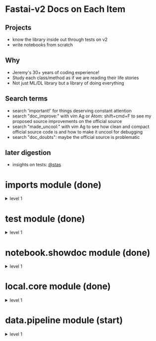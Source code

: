 
# Fastai-v2 Docs on Each Item

## Projects
- know the library inside out through tests on v2
- write notebooks from scratch

## Why
- Jeremy's 30+ years of coding experience!
- Study each class/method as if we are reading their life stories
- Not just ML/DL library but a library of doing everything

## Search terms
- search 'important!' for things deserving constant attention
- search "doc_improve:" with vim Ag or Atom: shift+cmd+F to see my proposed source improvements on the official source
- search "made_uncool:" with vim Ag to see how clean and compact official source code is and how to make it uncool for debugging
- search "doc_doubts": maybe the official source is problematic

## later digestion
- insights on tests: [@stas](https://forums.fast.ai/t/how-to-contribute-to-fastai-discussion/37829/15?u=daniel)

# imports module (done)

<details><summary>level 1</summary>
<p>

### internals    
[imports.internals](https://github.com/EmbraceLife/fastai_treasures/blob/master/my_workstation/my-v2/imports.internals.py)  

  <details><summary>oneliner</summary>
  <p>
  see built-in python modules fully imported and partly imported for v2
  </p>
  </details>

### externals
[imports.externals](https://github.com/EmbraceLife/fastai_treasures/blob/master/my_workstation/my-v2/imports.externals.py)
<details><summary>oneliner</summary>
<p>
see external modules to be fully and partly imported for v2

</p>
</details>


### inspectors
[imports.inspectors](https://github.com/EmbraceLife/fastai_treasures/blob/master/my_workstation/my-v2/imports.inspectors.py)
<details><summary>oneliner</summary>
<p>
all the functions I used the most in pdb to inspect
</p>
</details>


### `equals` and `all_equal`
[imports.all_equal](https://github.com/EmbraceLife/fastai_treasures/blob/master/my_workstation/my-v2/imports.all_equal.py)

<details><summary>details</summary>
<p>

<img src="https://github.com/EmbraceLife/fastai_treasures/blob/master/my_workstation/my-v2/images/imports.all_equal.png" alt="" width="700"/>

<img src="https://github.com/EmbraceLife/fastai_treasures/blob/master/my_workstation/my-v2/images/imports.equals.png" alt="" width="700"/>

<img src="https://github.com/EmbraceLife/fastai_treasures/blob/master/my_workstation/my-v2/images/imports.all_equal.equals.png" alt="" width="700"/>

</p>
</details>



</p>
</details>


# test module (done)   

<details><summary>level 1</summary>
<p>

### `nequals`
[test.nequals](https://github.com/EmbraceLife/fastai_treasures/blob/master/my_workstation/my-v2/test.nequals.py)

<details><summary>details</summary>
<p>

<img src="https://github.com/EmbraceLife/fastai_treasures/blob/master/my_workstation/my-v2/images/test.nequals.png" alt="" width="700"/>

</p>
</details>


### `test_fail`    
[`test.test_fail`](https://github.com/EmbraceLife/fastai_treasures/blob/master/my_workstation/my-v2/test.test_fail.py)

<details><summary>details</summary>
<p>

<img src="https://github.com/EmbraceLife/fastai_treasures/blob/master/my_workstation/my-v2/images/test.test_fail0.png" alt="test.test_fail0" width="700"/>

<img src="https://github.com/EmbraceLife/fastai_treasures/blob/master/my_workstation/my-v2/images/test.test_fail.png" alt="test.test_fail" width="700"/>

</p>
</details>

### `test`
[`test.test`](https://github.com/EmbraceLife/fastai_treasures/blob/master/my_workstation/my-v2/test.test.py)

<details><summary>details</summary>
<p>

<img src="https://github.com/EmbraceLife/fastai_treasures/blob/master/my_workstation/my-v2/images/test.test.png" alt="" width="700"/>

</p>
</details>


### `test_eq`
[`test.test_eq`](https://github.com/EmbraceLife/fastai_treasures/blob/master/my_workstation/my-v2/test.test_eq.py)

<details><summary>details</summary>
<p>

<img src="https://github.com/EmbraceLife/fastai_treasures/blob/master/my_workstation/my-v2/images/test.test_eq.png" alt="" width="700"/>

</p>
</details>


### `test_ne`
[test.test_ne](https://github.com/EmbraceLife/fastai_treasures/blob/master/my_workstation/my-v2/test.test_ne.py)

<details><summary>details</summary>
<p>

<img src="https://github.com/EmbraceLife/fastai_treasures/blob/master/my_workstation/my-v2/images/test.test_ne.png" alt="" width="700"/>

</p>
</details>


### `is_close`, `test_close`    
[test.is_close, test.test_close](https://github.com/EmbraceLife/fastai_treasures/blob/master/my_workstation/my-v2/test.is_close.test_close.py)

<details><summary>details</summary>
<p>

<img src="https://github.com/EmbraceLife/fastai_treasures/blob/master/my_workstation/my-v2/images/test.test_close.png" alt="" width="700"/>

<img src="https://github.com/EmbraceLife/fastai_treasures/blob/master/my_workstation/my-v2/images/test.test_close1.png" alt="examples" width="700"/>

</p>
</details>


### `test_is`, `test_stdout`   
[test.test_is, test.test_stdout](https://github.com/EmbraceLife/fastai_treasures/blob/master/my_workstation/my-v2/test.test_is.test_stdout.py)

<details><summary>details</summary>
<p>

<img src="https://github.com/EmbraceLife/fastai_treasures/blob/master/my_workstation/my-v2/images/test.test_is.png" alt="" width="700"/>

<img src="https://github.com/EmbraceLife/fastai_treasures/blob/master/my_workstation/my-v2/images/test.test_stdout.png" alt="" width="700"/>

</p>
</details>


</p>
</details>


# notebook.showdoc module (done)  

<details><summary>level 1</summary>
<p>

### `is_enum`   
[notebook.showdoc.is_enum](https://github.com/EmbraceLife/fastai_treasures/blob/master/my_workstation/my-v2/notebook.showdoc.is_enum.py)

<details><summary>oneliner</summary>
<p>
is_enum = whether the cls is enum.Enum or enum.EnumMeta
</p>
</details>

### `_get_pytorch_index` and `add_pytorch_index`
[`notebook.showdoc._get_pytorch_index` and `add_pytorch_index`](https://github.com/EmbraceLife/fastai_treasures/blob/master/my_workstation/my-v2/notebook.showdoc.index.py)

<details><summary>oneliner</summary>
<p>

`_get_pytorch_index()` = show the indexes with all the pytorch functions/classes

`add_pytorch_index(func_name, url)` = add pytorch function html address onto the indexes

</p>
</details>

### `is_fastai_module`
[notebook.showdoc.is_fastai_module](https://github.com/EmbraceLife/fastai_treasures/blob/master/my_workstation/my-v2/notebook.showdoc.is_fastai_module.py)

<details><summary>oneliner</summary>
<p>
`is_fastai_module(name)` = Test if `name` is a fastai module.

</p>
</details>

### `doc_link`    
[notebook.showdoc.doc_link](https://github.com/EmbraceLife/fastai_treasures/blob/master/my_workstation/my-v2/notebook.showdoc.doc_link.py)

<details><summary>oneliner</summary>
<p>
`doc_link(name)` = Create link to documentation for `name`, but still strings only

</p>
</details>


### `add_doc_links`    
[notebook.showdoc.add_doc_links](https://github.com/EmbraceLife/fastai_treasures/blob/master/my_workstation/my-v2/notebook.showdoc.add_doc_links.py)

<details><summary>oneliner</summary>
<p>
add_doc_links(text) = add doc link to the text where a func/class appeared

</p>
</details>

### `get_function_source`
[notebook.showdoc.get_function_source](https://github.com/EmbraceLife/fastai_treasures/blob/master/my_workstation/my-v2/notebook.showdoc.get_function_source.py)

<details><summary>oneliner</summary>
<p>
get_function_source(func) = return the link to the func source online

</p>
</details>

### `get_source_link`
[notebook.showdoc.get_source_link](https://github.com/EmbraceLife/fastai_treasures/blob/master/my_workstation/my-v2/notebook.showdoc.get_source_link.py)

<details><summary>oneliner</summary>
<p>
get_source_link(func, local=False, is_name=None) =     

1. return the link to notebook at specific section for the `func`     

2. `func` can be a string or object     

3. local = True, gives your local link to the notebook     

</p>
</details>

### `source_link`
[notebook.showdoc.source_link](https://github.com/EmbraceLife/fastai_treasures/blob/master/my_workstation/my-v2/notebook.showdoc.source_link.py)

<details><summary>oneliner</summary>
<p>
source_link(func, is_name=None, disp=True) =

1. generate local nb link to func

2. func = a string or object

3. disp = True for link and False for string

without notebook, this is not useful.
</p>
</details>

### `type_repr`
[notebook.showdoc.type_repr](https://github.com/EmbraceLife/fastai_treasures/blob/master/my_workstation/my-v2/notebook.showdoc.type_repr.py)

<details><summary>oneliner</summary>
<p>
type_repr(t) = represent type while add links to it

</p>
</details>


### `show_doc`
[notebook.showdoc.show_doc](https://github.com/EmbraceLife/fastai_treasures/blob/master/my_workstation/my-v2/notebook.showdoc.show_doc.py)

<details><summary>oneliner</summary>
<p>
return the nice representation of docs and source link to nbview

personally this is most useful:

1. inline doc nice printed
2. html link to latest source and doc in nbreview
3. atom: shift+cmd+F => find the source code in my .py file to run and test


</p>
</details>

### `doc`
[notebook.showdoc.docs](https://github.com/EmbraceLife/fastai_treasures/blob/master/my_workstation/my-v2/notebook.showdoc.doc.py)

<details><summary>oneliner</summary>
<p>
doc(elt) = do `show_doc` and show detailed docs link in notebook

</p>
</details>

### the remaining funcs
The remaining ones seem not have widely usage yet.

</p>
</details>

# local.core module (done)

<details><summary>level 1</summary>
<p>

### `newchk`    
[core.newchk](https://github.com/EmbraceLife/fastai_treasures/blob/master/my_workstation/my-v2/core.newchk.py)

<details><summary>details</summary>
<p>

<img src="https://github.com/EmbraceLife/fastai_treasures/blob/master/my_workstation/my-v2/images/core.newchk0.png" alt="" width="700"/>

<img src="https://github.com/EmbraceLife/fastai_treasures/blob/master/my_workstation/my-v2/images/core.newchk1.png" alt="examples" width="700"/>


</p>
</details>


### `patch`
[core.patch](https://github.com/EmbraceLife/fastai_treasures/blob/master/my_workstation/my-v2/core.patch.py)

<details><summary>details</summary>
<p>

<img src="https://github.com/EmbraceLife/fastai_treasures/blob/master/my_workstation/my-v2/images/core.patch0.png" alt="" width="700"/>

<img src="https://github.com/EmbraceLife/fastai_treasures/blob/master/my_workstation/my-v2/images/core.patch1.png" alt="examples" width="700"/>

</p>
</details>


### `chk`
[core.chk](https://github.com/EmbraceLife/fastai_treasures/blob/master/my_workstation/my-v2/core.chk.py)

<details><summary>details</summary>
<p>

<img src="https://github.com/EmbraceLife/fastai_treasures/blob/master/my_workstation/my-v2/images/core.chk.png" alt="patch" width="700"/>

</p>
</details>


### `working_directory`

[core.working_directory](https://github.com/EmbraceLife/fastai_treasures/blob/master/my_workstation/my-v2/core.working_directory.py)

<details><summary>details</summary>
<p>

<img src="https://github.com/EmbraceLife/fastai_treasures/blob/master/my_workstation/my-v2/images/core.working_directory" alt="" width="700"/>

</p>
</details>


### `ls`
[core.ls](https://github.com/EmbraceLife/fastai_treasures/blob/master/my_workstation/my-v2/core.ls.py)

<details><summary>details</summary>
<p>

<img src="https://github.com/EmbraceLife/fastai_treasures/blob/master/my_workstation/my-v2/images/core.ls.png" alt="" width="700"/>

</p>
</details>


### `tensor`
[core.tensor](https://github.com/EmbraceLife/fastai_treasures/blob/master/my_workstation/my-v2/core.tensor.py)

<details><summary>details</summary>
<p>

<img src="https://github.com/EmbraceLife/fastai_treasures/blob/master/my_workstation/my-v2/images/core.tensor.png" alt="" width="700"/>

</p>
</details>


### `tensor.ndim`
[core.tensor.ndim](https://github.com/EmbraceLife/fastai_treasures/blob/master/my_workstation/my-v2/core.tensor.ndim.py)

<details><summary>details</summary>
<p>

<img src="https://github.com/EmbraceLife/fastai_treasures/blob/master/my_workstation/my-v2/images/core.tensor.ndim.png" alt="" width="700"/>
</p>

</details>



### `add_docs`, `docs`
[core.add_docs](https://github.com/EmbraceLife/fastai_treasures/blob/master/my_workstation/my-v2/core.add_docs.py)

<details><summary>details</summary>
<p>

<img src="https://github.com/EmbraceLife/fastai_treasures/blob/master/my_workstation/my-v2/images/core.add_docs.png" alt="" width="700"/>

<img src="https://github.com/EmbraceLife/fastai_treasures/blob/master/my_workstation/my-v2/images/core.docs.png" alt="" width="700"/>

</p>
</details>



### `custom_dir`, `GetAttr`
[core.custom_dir, core.GetAttr](https://github.com/EmbraceLife/fastai_treasures/blob/master/my_workstation/my-v2/core.GetAttr.py)

<details><summary>details</summary>
<p>

<img src="https://github.com/EmbraceLife/fastai_treasures/blob/master/my_workstation/my-v2/images/core.custom_dir.png" alt="" width="700"/>

<img src="https://github.com/EmbraceLife/fastai_treasures/blob/master/my_workstation/my-v2/images/core.GetAttr.png" alt="" width="700"/>

<img src="https://github.com/EmbraceLife/fastai_treasures/blob/master/my_workstation/my-v2/images/core.GetAttr1.png" alt="" width="700"/>

</p>
</details>


### `is_iter`
[core.is_iter](https://github.com/EmbraceLife/fastai_treasures/blob/master/my_workstation/my-v2/core.is_iter.py)

<details><summary>details</summary>
<p>

<img src="https://github.com/EmbraceLife/fastai_treasures/blob/master/my_workstation/my-v2/images/core.is_iter.png" alt="" width="700"/>
</p>
</details>


### `coll_repr`
[core.coll_repr](https://github.com/EmbraceLife/fastai_treasures/blob/master/my_workstation/my-v2/core.coll_repr.py)

<details><summary>details</summary>
<p>

<img src="https://github.com/EmbraceLife/fastai_treasures/blob/master/my_workstation/my-v2/images/core.coll_repr.png" alt="" width="700"/>

</p>
</details>



### `_listify`
[core._listify](https://github.com/EmbraceLife/fastai_treasures/blob/master/my_workstation/my-v2/core._listify.py)

<details><summary>details</summary>
<p>

<img src="https://github.com/EmbraceLife/fastai_treasures/blob/master/my_workstation/my-v2/images/core._listify.png" alt="" width="700"/>

</p>
</details>


### `_mask2idxs`
[core._mask2idxs](https://github.com/EmbraceLife/fastai_treasures/blob/master/my_workstation/my-v2/core._mask2idxs.py)

<details><summary>details</summary>
<p>

<img src="https://github.com/EmbraceLife/fastai_treasures/blob/master/my_workstation/my-v2/images/core._mask2idxs.png" alt="" width="700"/>

</p>
</details>


### `L`
[core.L](https://github.com/EmbraceLife/fastai_treasures/blob/master/my_workstation/my-v2/core.L.py)

<details><summary>details</summary>
<p>

This is **the first in-depth purpose-seek source doc**

<img src="https://github.com/EmbraceLife/fastai_treasures/blob/master/my_workstation/my-v2/images/core.L1.png" alt="" width="700"/>

<img src="https://github.com/EmbraceLife/fastai_treasures/blob/master/my_workstation/my-v2/images/core.L2.png" alt="" width="700"/>

</p>
</details>



### `defaults`
[core.defaults](https://github.com/EmbraceLife/fastai_treasures/blob/master/my_workstation/my-v2/core.defaults.py)
<details><summary>oneliner</summary>
<p>

> create a simple namespace for storing nested values

</p>
</details>

<details><summary>picsum</summary>
<p>

<img src="https://github.com/EmbraceLife/fastai_treasures/blob/master/my_workstation/my-v2/images/core.defaults.png" alt="defaults" width="700"/>

</p>
</details>

### `ifnone`
[core.ifnone](https://github.com/EmbraceLife/fastai_treasures/blob/master/my_workstation/my-v2/core.ifnone.py)
<details><summary>oneliner</summary>
<p>

`ifnone(a, b)`

> refactor b if a is None else a into a function

</p>
</details>


### `noop`, `noops`
[core.noop, core.noops](https://github.com/EmbraceLife/fastai_treasures/blob/master/my_workstation/my-v2/core.noop.noops.py)

<details><summary>oneliner</summary>
<p>

`noop(x=None, *args, **kwargs)`

> do nothing to `x`, just return it

`noops(self, x, *args, **kwargs)`

> do nothing to `x`, just return it.

> to be a method of any class, since it uses `self`

</p>
</details>

### `tuplify`
[core.tuplify](https://github.com/EmbraceLife/fastai_treasures/blob/master/my_workstation/my-v2/core.tuplify.py)

<details><summary>oneliner</summary>
<p>

`tuplify(o, use_list=False, match=None)`

> turn a `L` object into a tuple

> `use_list` to split a single tensor into a tuple of 3 tensors   

</p>
</details>

### `replicate`
[core.replicate](https://github.com/EmbraceLife/fastai_treasures/blob/master/my_workstation/my-v2/core.replicate.py)

<details><summary>oneliner</summary>
<p>

`replicate(item,match)`

> copy `item` `match` times into a tuple

> `item` = single value, list or tuple

</p>
</details>

### `uniqueify`
[core.uniqueify](https://github.com/EmbraceLife/fastai_treasures/blob/master/my_workstation/my-v2/core.uniqueify.py)

<details><summary>oneliner</summary>
<p>

`uniqueify(x, sort=False, bidir=False, start=None)`

> = return a unique list

> `x` = a list of values, duplicated, and not sorted

> `sort = True` = sort the unique list

> `bidir=True` = also return a dict where the unique list are the keys

> `start=None` = if not None, then add `start` on to the unique list

</p>
</details>

### `setify`
[core.setify](https://github.com/EmbraceLife/fastai_treasures/blob/master/my_workstation/my-v2/core.setify.py)

<details><summary>oneliner</summary>
<p>

> `setify(o)`

> = return o if o is a set

> = return a new set from `set(L(o))`

</p>
</details>

### `is_listy`
[core.is_listy](https://github.com/EmbraceLife/fastai_treasures/blob/master/my_workstation/my-v2/core.is_listy.py)

<details><summary>oneliner</summary>
<p>

> `is_listy(x)` = whether `x` is instance of tuple, list, L or slice

</p>
</details>

### `range_of`

[core.range_of](https://github.com/EmbraceLife/fastai_treasures/blob/master/my_workstation/my-v2/core.range_of.py)

<details><summary>oneliner</summary>
<p>

> `range_of(x)` = return a list of indexes for `x`

</p>
</details>

### `mask2idxs`
[core.mask2idxs](https://github.com/EmbraceLife/fastai_treasures/blob/master/my_workstation/my-v2/core.mask2idxs.py)

<details><summary>onelinear</summary>
<p>

>`mask2idxs(mask)` = turn mask into a list of idx/values as L object

>`mask` = tuple, list of values, strings, bools, even a tensor of list

>`mask` = can't be single value like 3, or (3), but (3,) or [3] works

</p>
</details>

### `apply`
[core.apply](https://github.com/EmbraceLife/fastai_treasures/blob/master/my_workstation/my-v2/core.apply.py)

<details><summary>oneliner</summary>
<p>

> `apply(func, x, *args, **kwargs)` = recursively apply func to `x`

> `func` = any func

> `x` = anything of a scalar, a list/tuple, or a dict

</p>
</details>

### `to_detach`
[core.to_detach](https://github.com/EmbraceLife/fastai_treasures/blob/master/my_workstation/my-v2/core.to_detach.py)

<details><summary>onelinear</summary>
<p>

> `to_detach(b, cpu=True)`

> = detach lists of tensors in `b `; put them on the CPU if `cpu=True`

</p>
</details>

### `to_half`, `to_float`
[core.to_half, core.to_float](https://github.com/EmbraceLife/fastai_treasures/blob/master/my_workstation/my-v2/core.to_half.to_float.py)

<details><summary>docs</summary>
<p>

> `to_half(b)` = Recursively map lists of float tensors in `b` to FP16

> `to_float(b)` = Recursively map lists of float tensors in `b` to float32

</p>
</details>

### `to_device`, `to_cpu`
[core.to_device, core.to_cpu](https://github.com/EmbraceLife/fastai_treasures/blob/master/my_workstation/my-v2/core.to_device.to_cpu.py)

<details><summary>docs</summary>
<p>

`to_device(b, device=defaults.device)`

> = Recursively put `b` on `device`, by default on gpu

`to_cpu(b)`

> = Recursively map lists of tensors in `b ` to the cpu

</p>
</details>

### `item_find`, `find_device`
[core.item_find, core.find_device](https://github.com/EmbraceLife/fastai_treasures/blob/master/my_workstation/my-v2/core.item_find.find_device.py)

<details><summary>docs</summary>
<p>

`item_find(x, idx=0)`

> = recursively dive deeper to get the idx-th item of x

> `x` = list of list or dict of dict

> `idx` = int as index working for list and dict, or not int for dict's key

> `idx` = user defined int works for the first level, lower levels controlled by default value 0


`find_device(b)`

> = Recursively search the device of `b`

> and `idx` from `item_find` is default 0 and not changeable

</p>
</details>

### `find_bs`
[core.find_bs](https://github.com/EmbraceLife/fastai_treasures/blob/master/my_workstation/my-v2/core.find_bs.py)

<details><summary>docs</summary>
<p>

`find_bs(b)`

> = Recursively search the batch size of `b`

> `b` = a batch of dataset

> batch_size = the shape[0] of first item of b recursively

</p>
</details>

### `compose`
[core.compose](https://github.com/EmbraceLife/fastai_treasures/blob/master/my_workstation/my-v2/core.compose.py)

<details><summary>docs</summary>
<p>

`compose(*funcs: Callable, order=None)`

> = wrap func around func by their positional order or specified order

> = arguments for `compose` and `funcs` can be properly passed onto

> = `L.sorted` handles with order

> = `compose()` itself run inside `@chk`, then `_inner()` will run after

> Note: how `order` are passed to `compose`

> Noet: and how `x`, `p` are passed onto `funcs`


</p>
</details>

### `mapper`

[core.mapper](https://github.com/EmbraceLife/fastai_treasures/blob/master/my_workstation/my-v2/core.mapper.py)

<details><summary>docs</summary>
<p>

`mapper(f)`

> = map a func onto every input of an collection

> mapper(f) is a lambda on its own

> mapper(f)(data) is how we use it

</p>
</details>

### `partialler`
[core.partialler](https://github.com/EmbraceLife/fastai_treasures/blob/master/my_workstation/my-v2/core.partialler.py)

<details><summary>docs</summary>
<p>

`partialler(f, *args, order=None, **kwargs)`

> = Like `functools.partial` but also copies over docstring"

> = also set `order` too

> = returns a args-specified function of `f`

</p>
</details>

### `sort_by_run`
[core.sort_by_run](https://github.com/EmbraceLife/fastai_treasures/blob/master/my_workstation/my-v2/core.sort_by_run.py)


<details><summary>docs</summary>
<p>


`sort_by_run(fs)`

> = rank funcs into a list based on their execution order

> `end` = index of `gs` which has `toward_end` attribut

> `inp, res` = the full fs, and empty lis

> loop through all funcs, test which is the first fun

> get the first func into `res` the list

`_is_first(f, gs)`

> = whether `f` is the first func inside `gs`

> return False if `f.run_after` is an instance of any func in `gs`

> return False if `f` is an instance of the `g.run_before` from `gs`

> except two conditions above, `f` is the first func of `gs`

`_is_instance(f, gs)`

> = check if `f` is an instance of or exact the same to any `g` from `gs`

> if `g` is a type or func, then `f` == `g` makes True returned

> if `g` is a class, then `f` is an instance of `g` makes True returned


</p>
</details>

### `add_props`
[core.add_props](https://github.com/EmbraceLife/fastai_treasures/blob/master/my_workstation/my-v2/core.add_props.py)

<details><summary>docs</summary>
<p>

`add_props(f, n=2)`

> = add properties to a class, `n` set for number of properties

> = properties difference are based on `i` from `i in range(n)`, and

> = `partial(f, i)` => if `f` is lambda then must have two args `x` and `i`


</p>
</details>

### `make_cross_image`
[core.make_cross_image](https://github.com/EmbraceLife/fastai_treasures/blob/master/my_workstation/my-v2/core.make_cross_image.py)

<details><summary>docs</summary>
<p>

`make_cross_image(bw=True)`

> `bw=True` = black and white cross image

> `bw=False` = color cross image

> Not sure of color image logic behind

</p>
</details>


</p>
</details>

# data.pipeline module (start)

<details><summary>level 1</summary>
<p>

## Low-level transform pipelines
<details><summary>introduction</summary>
<p>

> The classes here provide functionality for creating *partially reversible functions*, which we call `Transform`s. By "partially reversible" we mean that a transform can be `decode`d, creating a form suitable for display. This is not necessarily identical to the original form (e.g. a transform that changes a byte tensor to a float tensor does not recreate a byte tensor when decoded, since that may lose precision, and a float tensor can be displayed already.)

> Classes are also provided and for composing transforms, and mapping them over collections. The following functionality is provided:

> - A `Transform` can be created with `is_tuple=True`, which causes a single transform to be mapped over an input collection

> - `TfmOver` is a transform which applies multiple transforms over an input collection of the same length

> - `Pipeline` is a transform which composes transforms

> - `TfmdList` takes a collection and a transform, and provides an indexer (`__getitem__`) which dynamically applies the transform to the collection items.

</p>
</details>


### `opt_call`
[data.pipeline.opt_call](https://github.com/EmbraceLife/fastai_treasures/blob/master/my_workstation/my-v2/data.pipeline.opt_call.py)

<details><summary>docs</summary>
<p>

`opt_call(f, fname='__call__', *args, **kwargs)`

> = call `f.{fname}(*args, **kwargs)` or call `noop()`,

> = if `f.{fname}` is not defined

</p>
</details>

### `show_title`
[data.pipeline.show_title](https://github.com/EmbraceLife/fastai_treasures/blob/master/my_workstation/my-v2/data.pipeline.show_title.py)

<details><summary>docs</summary>
<p>

`show_title(o, ax=None, ctx=None)`

> = to set title `o` for ax plot

> = or just print out the title `o` if `ax` is None

</p>
</details>

### `Item`

[data.pipeline.Item](https://github.com/EmbraceLife/fastai_treasures/blob/master/my_workstation/my-v2/data.pipeline.Item.py)

<details><summary>docs</summary>
<p>

`Item()`

> = a class with a single function `show(o, ctx=None, **kwargs)`

> = which does the same job as `show_title`,

> = finally returns `ctx` or the actual `ax`


</p>
</details>

### `Transform`, `_set_tupled`

[data.pipeline.Transform, data.pipeline._set_tupled](https://github.com/EmbraceLife/fastai_treasures/blob/master/my_workstation/my-v2/data.pipeline.Transform.py)

<details><summary>usage</summary>
<p>

> It is to create tfms, to encode and decode (while display it). Many methods have no docs and tests yet.

<img src="https://github.com/EmbraceLife/fastai_treasures/blob/master/my_workstation/my-v2/images/data.pipeline.Transform.png" alt="data.pipeline.Transform" width="700"/>

<img src="https://github.com/EmbraceLife/fastai_treasures/blob/master/my_workstation/my-v2/images/data.pipeline.Transform2.png" alt="data.pipeline.Transform2" width="700"/>

</p>
</details>

### `Pipeline`

[data.pipeline.Pipeline](https://github.com/EmbraceLife/fastai_treasures/blob/master/my_workstation/my-v2/data.pipeline.Pipeline.py)

<details><summary>usage</summary>
<p>

> see image for details

<img src="https://github.com/EmbraceLife/fastai_treasures/blob/master/my_workstation/my-v2/images/data.pipeline.Pipeline1.png" alt="data.pipeline.Pipeline" width="700"/>

</p>
</details>

### `make_tfm`, `TfmdList`
[data.pipeline.make_tfm, data.pipeline.TfmdList](https://github.com/EmbraceLife/fastai_treasures/blob/master/my_workstation/my-v2/module.func.py)

<details><summary>usage</summary>
<p>

<img src="https://github.com/EmbraceLife/fastai_treasures/blob/master/my_workstation/my-v2/images/data.pipeline.TfmdList1.png" alt="TfmdList1" width="700"/>

<img src="https://github.com/EmbraceLife/fastai_treasures/blob/master/my_workstation/my-v2/images/data.pipeline.TfmdList2.png" alt="TfmdList2" width="700"/>

</p>
</details>

### `TfmOver`
[data.pipeline.TfmOver](https://github.com/EmbraceLife/fastai_treasures/blob/master/my_workstation/my-v2/data.pipeline.TfmOver.py)

<details><summary>docs</summary>
<p>
not done
<img src="https://github.com/EmbraceLife/fastai_treasures/blob/master/my_workstation/my-v2/images/core.newchk.png" alt="codename" width="700"/>

</p>
</details>


</p>
</details>
